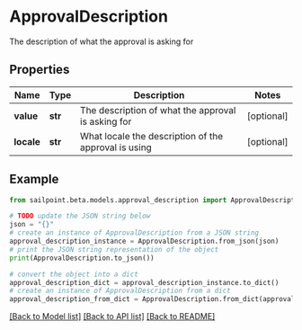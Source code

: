 # ApprovalDescription

The description of what the approval is asking for

## Properties

Name | Type | Description | Notes
------------ | ------------- | ------------- | -------------
**value** | **str** | The description of what the approval is asking for | [optional] 
**locale** | **str** | What locale the description of the approval is using | [optional] 

## Example

```python
from sailpoint.beta.models.approval_description import ApprovalDescription

# TODO update the JSON string below
json = "{}"
# create an instance of ApprovalDescription from a JSON string
approval_description_instance = ApprovalDescription.from_json(json)
# print the JSON string representation of the object
print(ApprovalDescription.to_json())

# convert the object into a dict
approval_description_dict = approval_description_instance.to_dict()
# create an instance of ApprovalDescription from a dict
approval_description_from_dict = ApprovalDescription.from_dict(approval_description_dict)
```
[[Back to Model list]](../README.md#documentation-for-models) [[Back to API list]](../README.md#documentation-for-api-endpoints) [[Back to README]](../README.md)


